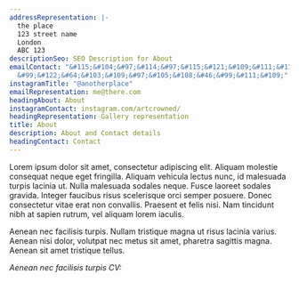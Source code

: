 ```yaml
---
addressRepresentation: |-
  the place
  123 street name
  London
  ABC 123
descriptionSeo: SEO Description for About
emailContact: "&#115;&#104;&#97;&#114;&#97;&#115;&#121;&#109;&#111;&#119;&#105;\
  &#99;&#122;&#64;&#103;&#109;&#97;&#105;&#108;&#46;&#99;&#111;&#109;"
instagramTitle: "@anotherplace"
emailRepresentation: me@there.com
headingAbout: About
instagramContact: instagram.com/artcrowned/
headingRepresentation: Gallery representation
title: About
description: About and Contact details
headingContact: Contact
---
```


Lorem ipsum dolor sit amet, consectetur adipiscing elit. Aliquam molestie consequat neque eget fringilla. Aliquam vehicula lectus nunc, id malesuada turpis lacinia ut. Nulla malesuada sodales neque. Fusce laoreet sodales gravida. Integer faucibus risus scelerisque orci semper posuere. Donec consectetur vitae erat non convallis. Praesent et felis nisi. Nam tincidunt nibh at sapien rutrum, vel aliquam lorem iaculis.

Aenean nec facilisis turpis. Nullam tristique magna ut risus lacinia varius. Aenean nisi dolor, volutpat nec metus sit amet, pharetra sagittis magna. Aenean sit amet tristique tellus.

_Aenean nec facilisis turpis CV:_
